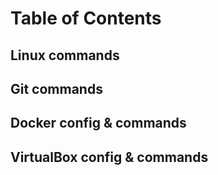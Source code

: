 # Table of Contents

## Linux commands

## Git commands

## Docker config & commands

## VirtualBox config & commands